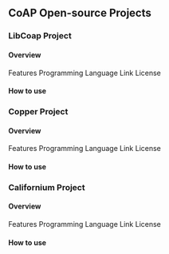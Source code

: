 ## CoAP Open-source Projects

### LibCoap Project

#### Overview
Features
Programming Language
Link
License

#### How to use

### Copper Project

#### Overview
Features
Programming Language
Link
License

#### How to use

### Californium Project

#### Overview
Features
Programming Language
Link
License

#### How to use


